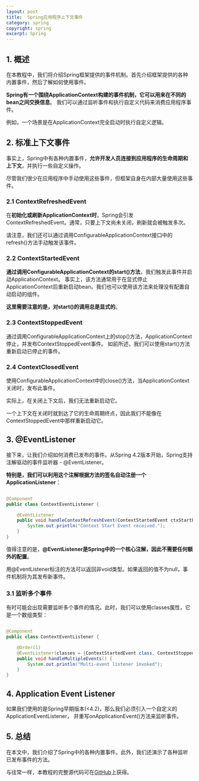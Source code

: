 ```yaml
---
layout: post
title:  Spring应用程序上下文事件
category: spring
copyright: spring
excerpt: Spring
---
```


## 1. 概述

在本教程中，我们将介绍Spring框架提供的事件机制。首先介绍框架提供的各种内置事件，然后了解如何使用事件。

**Spring有一个围绕ApplicationContext构建的事件机制，它可以用来在不同的bean之间交换信息**。
我们可以通过监听事件和执行自定义代码来消费应用程序事件。

例如，一个场景是在ApplicationContext完全启动时执行自定义逻辑。

## 2. 标准上下文事件

事实上，Spring中有各种内置事件，**允许开发人员连接到应用程序的生命周期和上下文**，并执行一些自定义操作。

尽管我们很少在应用程序中手动使用这些事件，但框架自身在内部大量使用这些事件。

### 2.1 ContextRefreshedEvent

在**初始化或刷新ApplicationContext时**，Spring会引发ContextRefreshedEvent。通常，只要上下文尚未关闭，刷新就会被触发多次。

请注意，我们还可以通过调用ConfigurableApplicationContext接口中的refresh()方法手动触发该事件。

### 2.2 ContextStartedEvent

**通过调用ConfigurableApplicationContext的start()方法**，我们触发此事件并启动ApplicationContext。
事实上，该方法通常用于在显式停止ApplicationContext后重新启动bean。我们也可以使用该方法来处理没有配置自动启动的组件。

**这里需要注意的是，对start()的调用总是显式的**。

### 2.3 ContextStoppedEvent

通过调用ConfigurableApplicationContext上的stop()方法，ApplicationContext停止，并发布ContextStoppedEvent事件。
如前所述，我们可以使用start()方法重新启动已停止的事件。

### 2.4 ContextClosedEvent

使用ConfigurableApplicationContext中的close()方法，当ApplicationContext关闭时，发布此事件。

实际上，在关闭上下文后，我们无法重新启动它。

一个上下文在关闭时就到达了它的生命周期终点，因此我们不能像在ContextStoppedEvent中那样重新启动它。

## 3. @EventListener

接下来，让我们介绍如何消费已发布的事件。从Spring 4.2版本开始，Spring支持注解驱动的事件监听器 - @EventListener。

**特别是，我们可以利用这个注解根据方法的签名自动注册一个ApplicationListener**：

```java

@Component
public class ContextEventListener {

    @EventListener
    public void handleContextRefreshEvent(ContextStartedEvent ctxStartEvt) {
        System.out.println("Context Start Event received.");
    }
}
```

值得注意的是，**@EventListener是Spring中的一个核心注解，因此不需要任何额外的配置**。

用@EventListener标注的方法可以返回非void类型。如果返回的值不为null，事件机制将为其发布新事件。

### 3.1 监听多个事件

有时可能会出现需要监听多个事件的情况。此时，我们可以使用classes属性，它是一个数组类型：

```java

@Component
public class ContextEventListener {

    @Order(1)
    @EventListener(classes = {ContextStartedEvent.class, ContextStoppedEvent.class})
    public void handleMultipleEvents() {
        System.out.println("Multi-event listener invoked");
    }
}
```

## 4. Application Event Listener

如果我们使用的是Spring早期版本(<4.2)，那么我们必须引入一个自定义的ApplicationEventListener，
并重写onApplicationEvent()方法来监听事件。

## 5. 总结

在本文中，我们介绍了Spring中的各种内置事件。此外，我们还演示了各种监听已发布事件的方法。

与往常一样，本教程的完整源代码可在[GitHub](https://github.com/tuyucheng7/taketoday-tutorial4j/tree/master/spring-modules/spring-core-1)上获得。